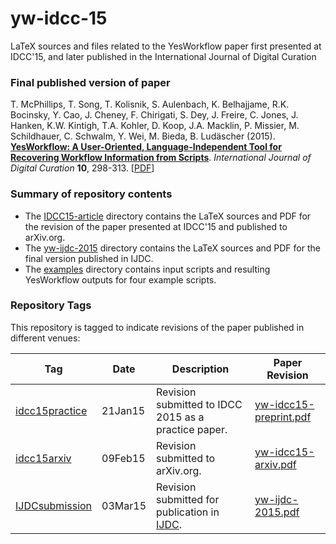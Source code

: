# yw-idcc-15
LaTeX sources and files related to the YesWorkflow paper first presented at IDCC'15, and later published in the International Journal of Digital Curation

### Final published version of paper
T. McPhillips, T. Song, T. Kolisnik, S. Aulenbach, K. Belhajjame, R.K. Bocinsky, Y. Cao, J. Cheney, F. Chirigati, S. Dey, J. Freire, C. Jones, J. Hanken, K.W. Kintigh, T.A. Kohler, D. Koop, J.A. Macklin, P. Missier, M. Schildhauer, C. Schwalm, Y. Wei, M. Bieda, B. Ludäscher (2015). **[YesWorkflow: A User-Oriented, Language-Independent Tool for Recovering Workflow Information from Scripts](http://ijdc.net/index.php/ijdc/article/view/10.1.298)**. *International Journal of Digital Curation* **10**, 298-313. [[PDF](http://ijdc.net/index.php/ijdc/article/download/10.1.298/401)]

### Summary of repository contents
* The [IDCC15-article](https://github.com/yesworkflow-org/yw-idcc-15/tree/master/IDCC15-article) directory contains the LaTeX sources and PDF for the revision of the paper presented at IDCC'15 and published to arXiv.org.  
* The [yw-ijdc-2015](https://github.com/yesworkflow-org/yw-idcc-15/tree/master/yw-ijdc-2015) directory contains the  LaTeX sources and PDF for the final version published in IJDC.
* The [examples](https://github.com/yesworkflow-org/yw-idcc-15/tree/master/examples) directory contains input scripts and resulting YesWorkflow outputs for four example scripts. 

### Repository Tags
This repository is tagged to indicate revisions of the paper published in different venues:

Tag            | Date    | Description | Paper Revision
---------------|---------|----------|--------------------------------------
[idcc15practice](https://github.com/yesworkflow-org/yw-idcc-15/tree/idcc15practice "idcc15practice") | 21Jan15 | Revision submitted to IDCC 2015 as a practice paper. | [yw-idcc15-preprint.pdf](https://github.com/yesworkflow-org/yw-idcc-15/blob/idcc15practice/IDCC15-article/yw-idcc15-preprint.pdf?raw=true)
[idcc15arxiv](https://github.com/yesworkflow-org/yw-idcc-15/tree/idcc15arxiv "idcc15arxiv") | 09Feb15 |Revision submitted to arXiv.org. | [yw-idcc15-arxiv.pdf](https://github.com/yesworkflow-org/yw-idcc-15/blob/idcc15arxiv/IDCC15-article/yw-idcc15-arxiv.pdf?raw=true)
[IJDCsubmission](https://github.com/yesworkflow-org/yw-idcc-15/tree/IJDCsubmission "IJDCSubmission") | 03Mar15 |Revision submitted for publication in [IJDC](http://www.ijdc.net/index.php/ijdc). | [yw-ijdc-2015.pdf](https://github.com/yesworkflow-org/yw-idcc-15/blob/IJDCsubmission/yw-ijdc-2015/yw-ijdc-2015.pdf?raw=true)


 

